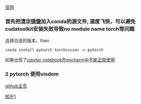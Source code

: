 [官网](http://pytorch.org/)

### 首先把[清华镜像](https://mirror.tuna.tsinghua.edu.cn/help/anaconda/)加入conda的源文件, 速度飞快，可以避免cudatoolkit安装失败导致no module name torch等问题


选择合适的版本，then
```
conda install pytorch torchvision -c pytorch
```

如果出现了[jupyter notebook在pycharm中不能正常使用](http://zhuangzhuang.github.io/2017/01/22/fix-pycharm-jupyter/)


### 2 pytorch 使用visdom
[github主页](https://github.com/facebookresearch/visdom)

[知乎1](https://zhuanlan.zhihu.com/p/34692106)
